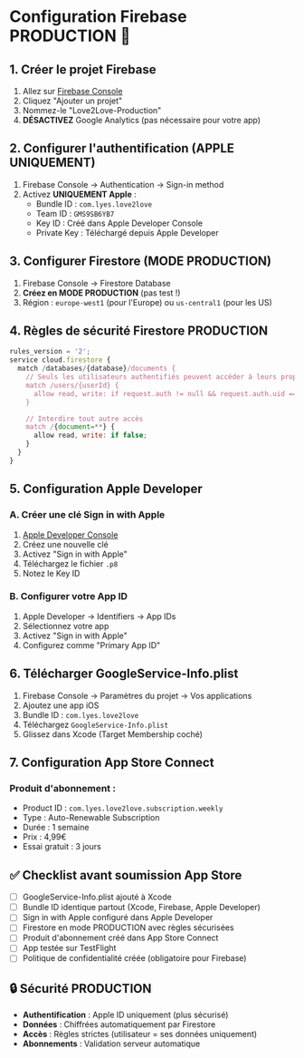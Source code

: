 # Configuration Firebase PRODUCTION 🚀

## 1. Créer le projet Firebase

1. Allez sur [Firebase Console](https://console.firebase.google.com)
2. Cliquez "Ajouter un projet"
3. Nommez-le "Love2Love-Production"
4. **DÉSACTIVEZ** Google Analytics (pas nécessaire pour votre app)

## 2. Configurer l'authentification (APPLE UNIQUEMENT)

1. Firebase Console → Authentication → Sign-in method
2. Activez **UNIQUEMENT Apple** :
   - Bundle ID : `com.lyes.love2love`
   - Team ID : `GMS9SB6YB7`
   - Key ID : Créé dans Apple Developer Console
   - Private Key : Téléchargé depuis Apple Developer

## 3. Configurer Firestore (MODE PRODUCTION)

1. Firebase Console → Firestore Database
2. **Créez en MODE PRODUCTION** (pas test !)
3. Région : `europe-west1` (pour l'Europe) ou `us-central1` (pour les US)

## 4. Règles de sécurité Firestore PRODUCTION

```javascript
rules_version = '2';
service cloud.firestore {
  match /databases/{database}/documents {
    // Seuls les utilisateurs authentifiés peuvent accéder à leurs propres données
    match /users/{userId} {
      allow read, write: if request.auth != null && request.auth.uid == userId;
    }

    // Interdire tout autre accès
    match /{document=**} {
      allow read, write: if false;
    }
  }
}
```

## 5. Configuration Apple Developer

### A. Créer une clé Sign in with Apple

1. [Apple Developer Console](https://developer.apple.com/account/resources/authkeys/list)
2. Créez une nouvelle clé
3. Activez "Sign in with Apple"
4. Téléchargez le fichier `.p8`
5. Notez le Key ID

### B. Configurer votre App ID

1. Apple Developer → Identifiers → App IDs
2. Sélectionnez votre app
3. Activez "Sign in with Apple"
4. Configurez comme "Primary App ID"

## 6. Télécharger GoogleService-Info.plist

1. Firebase Console → Paramètres du projet → Vos applications
2. Ajoutez une app iOS
3. Bundle ID : `com.lyes.love2love`
4. Téléchargez `GoogleService-Info.plist`
5. Glissez dans Xcode (Target Membership coché)

## 7. Configuration App Store Connect

### Produit d'abonnement :

- Product ID : `com.lyes.love2love.subscription.weekly`
- Type : Auto-Renewable Subscription
- Durée : 1 semaine
- Prix : 4,99€
- Essai gratuit : 3 jours

## ✅ Checklist avant soumission App Store

- [ ] GoogleService-Info.plist ajouté à Xcode
- [ ] Bundle ID identique partout (Xcode, Firebase, Apple Developer)
- [ ] Sign in with Apple configuré dans Apple Developer
- [ ] Firestore en mode PRODUCTION avec règles sécurisées
- [ ] Produit d'abonnement créé dans App Store Connect
- [ ] App testée sur TestFlight
- [ ] Politique de confidentialité créée (obligatoire pour Firebase)

## 🔒 Sécurité PRODUCTION

- **Authentification** : Apple ID uniquement (plus sécurisé)
- **Données** : Chiffrées automatiquement par Firestore
- **Accès** : Règles strictes (utilisateur = ses données uniquement)
- **Abonnements** : Validation serveur automatique
